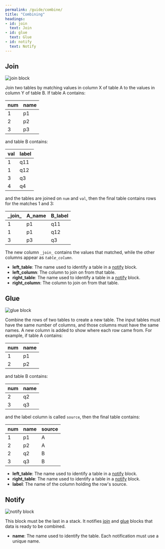 ```yaml
---
permalink: /guide/combine/
title: "Combining"
headings:
- id: join
  text: Join
- id: glue
  text: Glue
- id: notify
  text: Notify
---
```


## Join

<img class="block" src="{{page.permalink | append: 'join.png' | relative_url}}" alt="join block"/>

Join two tables by matching values in column X of table A
to the values in column Y of table B.
If table A contains:

| num | name |
| --- | ---- |
|   1 |   p1 |
|   2 |   p2 |
|   3 |   p3 |

and table B contains:

| val | label |
| --- | ----- |
|   1 |   q11 |
|   1 |   q12 |
|   3 |   q3  |
|   4 |   q4  |

and the tables are joined on `num` and `val`,
then the final table contains rows for the matches 1 and 3:

| \_join\_ | A_name | B_label |
| -------- | ------ | ------- |
| 1        |    p1  |     q11 |
| 1        |    p1  |     q12 |
| 3        |    p3  |     q3  |

The new column <code>\_join\_</code> contains the values that matched,
while the other columns appear as <code><em>table</em>\_<em>column</em></code>.

- **left_table**: The name used to identify a table in a [notify](../combine/#notify) block.
- **left_column**: The column to join on from that table.
- **right_table**: The name used to identify a table in a [notify](../combine/#notify) block.
- **right_column**: The column to join on from that table.

## Glue

<img class="block" src="{{page.permalink | append: 'glue.png' | relative_url}}" alt="glue block"/>

Combine the rows of two tables to create a new table.
The input tables must have the same number of columns,
and those columns must have the same names.
A new column is added to show where each row came from.
For example,
if table A contains:

| num | name |
| --- | ---- |
|   1 |   p1 |
|   2 |   p2 |

and table B contains:

| num | name |
| --- | ---- |
|   2 |   q2 |
|   3 |   q3 |

and the label column is called `source`,
then the final table contains:

| num | name | source |
| --- | ---- | ------ |
|   1 |   p1 |      A |
|   2 |   p2 |      A |
|   2 |   q2 |      B |
|   3 |   q3 |      B |

- **left_table**: The name used to identify a table in a [notify](../combine/#notify) block.
- **right_table**: The name used to identify a table in a [notify](../combine/#notify) block.
- **label**: The name of the column holding the row's source.

## Notify

<img class="block" src="{{page.permalink | append: 'notify.png' | relative_url}}" alt="notify block"/>

This block must be the last in a stack.
It notifies [join](../combine/#join) and [glue](../combine/#glue) blocks
that data is ready to be combined.

- **name**: The name used to identify the table.
  Each notification must use a unique name.
